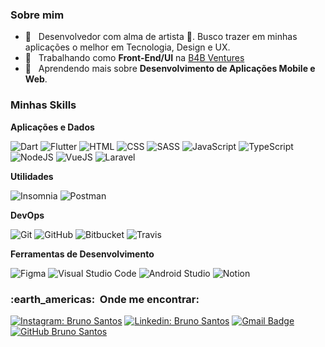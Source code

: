 
<h3> Sobre mim </h3>

- 🤔 &nbsp; Desenvolvedor com alma de artista 🎨. Busco trazer em minhas aplicações o melhor em Tecnologia, Design e UX.
- 💼 &nbsp; Trabalhando como **Front-End/UI** na <a href="https://www.b4b.ventures/">B4B Ventures</a>
- 🌱 &nbsp; Aprendendo mais sobre **Desenvolvimento de Aplicações Mobile e Web**.

<h3> Minhas Skills </h3>

**Aplicações e Dados**
  
  ![Dart](https://img.shields.io/badge/-Dart-333333?style=flat&logo=Dart&logoColor=0175C2)
  ![Flutter](https://img.shields.io/badge/-Flutter-333333?style=flat&logo=Flutter&logoColor=45D1FD)
  ![HTML](https://img.shields.io/badge/-HTML-333333?style=flat&logo=HTML5&logoColor=E34F26)
  ![CSS](https://img.shields.io/badge/-CSS-333333?style=flat&logo=CSS3&logoColor=1572B6)
  ![SASS](https://img.shields.io/badge/-SASS-333333?style=flat&logo=SASS&logoColor=CC6699)
  ![JavaScript](https://img.shields.io/badge/-JavaScript-333333?style=flat&logo=Javascript&logoColor=F7DF1E)
  ![TypeScript](https://img.shields.io/badge/-TypeScript-333333?style=flat&logo=Typescript&logoColor=3178C6)
  ![NodeJS](https://img.shields.io/badge/-NodeJS-333333?style=flat&logo=Node.Js&logoColor=339933)
  ![VueJS](https://img.shields.io/badge/-VueJS-333333?style=flat&logo=Vue.Js&logoColor=4FC08D)
  ![Laravel](https://img.shields.io/badge/-Laravel-333333?style=flat&logo=Laravel&logoColor=FF2D20)

**Utilidades**

  ![Insomnia](https://img.shields.io/badge/-Insomnia-333333?style=flat&logo=Insomnia&logoColor=5849BE)
  ![Postman](https://img.shields.io/badge/-Postman-333333?style=flat&logo=Postman&logoColor=FF6C37)

**DevOps**

  ![Git](https://img.shields.io/badge/-Git-333333?style=flat&logo=git&logoColor=F05032)
  ![GitHub](https://img.shields.io/badge/-GitHub-333333?style=flat&logo=github&logoColor=FFFFFF)
  ![Bitbucket](https://img.shields.io/badge/-Bitbucket-333333?style=flat&logo=bitbucket&logoColor=0052CC)
  ![Travis](https://img.shields.io/badge/-Travis-333333?style=flat&logo=travis)

**Ferramentas de Desenvolvimento**

  ![Figma](https://img.shields.io/badge/-Figma-333333?style=flat&logo=Figma&logoColor=F24E1E)
  ![Visual Studio Code](https://img.shields.io/badge/-Visual%20Studio%20Code-333333?style=flat&logo=visual-studio-code&logoColor=007ACC)
  ![Android Studio](https://img.shields.io/badge/-Android%20Studio-333333?style=flat&logo=android-studio&logoColor=3DDC84)
  ![Notion](https://img.shields.io/badge/-Notion-333333?style=flat&logo=Notion&logoColor=FFFFFF)

<h3> :earth_americas: &nbsp;Onde me encontrar: </h3> 

[![Instagram: Bruno Santos](https://img.shields.io/badge/-Bruno%20Santos-E4405F?style=flat&logo=Instagram&logoColor=FFFFFF&link=https://www.instagram.com/santos._.bruno/)](https://www.instagram.com/santos._.bruno/)
[![Linkedin: Bruno Santos](https://img.shields.io/badge/-Bruno%20Santos-0A66C2?style=flat&logo=Linkedin&logoColor=FFFFFF&link=https://www.linkedin.com/in/bruno-santos-917558ba/)](https://www.linkedin.com/in/bruno-santos-917558ba/)
[![Gmail Badge](https://img.shields.io/badge/-bruno.dos1997@gmail.com-EA4335?style=flat&logo=Gmail&logoColor=FFFFFF&link=mailto:bruno.dos1997@gmail.com)](mailto:bruno.dos1997@gmail.com)
[![GitHub Bruno Santos]( https://img.shields.io/github/followers/brsHUnterX?label=follow&style=social)](https://github.com/brsHunterX)
